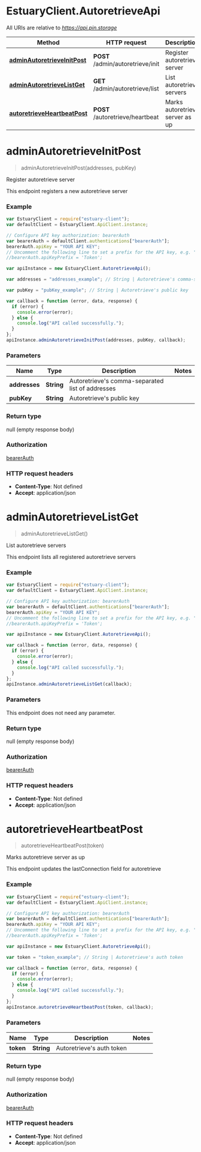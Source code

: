 # EstuaryClient.AutoretrieveApi

All URIs are relative to *https://api.pin.storage*

| Method                                                                        | HTTP request                      | Description                     |
| ----------------------------------------------------------------------------- | --------------------------------- | ------------------------------- |
| [**adminAutoretrieveInitPost**](AutoretrieveApi.md#adminAutoretrieveInitPost) | **POST** /admin/autoretrieve/init | Register autoretrieve server    |
| [**adminAutoretrieveListGet**](AutoretrieveApi.md#adminAutoretrieveListGet)   | **GET** /admin/autoretrieve/list  | List autoretrieve servers       |
| [**autoretrieveHeartbeatPost**](AutoretrieveApi.md#autoretrieveHeartbeatPost) | **POST** /autoretrieve/heartbeat  | Marks autoretrieve server as up |

<a name="adminAutoretrieveInitPost"></a>

# **adminAutoretrieveInitPost**

> adminAutoretrieveInitPost(addresses, pubKey)

Register autoretrieve server

This endpoint registers a new autoretrieve server

### Example

```javascript
var EstuaryClient = require("estuary-client");
var defaultClient = EstuaryClient.ApiClient.instance;

// Configure API key authorization: bearerAuth
var bearerAuth = defaultClient.authentications["bearerAuth"];
bearerAuth.apiKey = "YOUR API KEY";
// Uncomment the following line to set a prefix for the API key, e.g. "Token" (defaults to null)
//bearerAuth.apiKeyPrefix = 'Token';

var apiInstance = new EstuaryClient.AutoretrieveApi();

var addresses = "addresses_example"; // String | Autoretrieve's comma-separated list of addresses

var pubKey = "pubKey_example"; // String | Autoretrieve's public key

var callback = function (error, data, response) {
  if (error) {
    console.error(error);
  } else {
    console.log("API called successfully.");
  }
};
apiInstance.adminAutoretrieveInitPost(addresses, pubKey, callback);
```

### Parameters

| Name          | Type       | Description                                      | Notes |
| ------------- | ---------- | ------------------------------------------------ | ----- |
| **addresses** | **String** | Autoretrieve's comma-separated list of addresses |
| **pubKey**    | **String** | Autoretrieve's public key                        |

### Return type

null (empty response body)

### Authorization

[bearerAuth](../README.md#bearerAuth)

### HTTP request headers

- **Content-Type**: Not defined
- **Accept**: application/json

<a name="adminAutoretrieveListGet"></a>

# **adminAutoretrieveListGet**

> adminAutoretrieveListGet()

List autoretrieve servers

This endpoint lists all registered autoretrieve servers

### Example

```javascript
var EstuaryClient = require("estuary-client");
var defaultClient = EstuaryClient.ApiClient.instance;

// Configure API key authorization: bearerAuth
var bearerAuth = defaultClient.authentications["bearerAuth"];
bearerAuth.apiKey = "YOUR API KEY";
// Uncomment the following line to set a prefix for the API key, e.g. "Token" (defaults to null)
//bearerAuth.apiKeyPrefix = 'Token';

var apiInstance = new EstuaryClient.AutoretrieveApi();

var callback = function (error, data, response) {
  if (error) {
    console.error(error);
  } else {
    console.log("API called successfully.");
  }
};
apiInstance.adminAutoretrieveListGet(callback);
```

### Parameters

This endpoint does not need any parameter.

### Return type

null (empty response body)

### Authorization

[bearerAuth](../README.md#bearerAuth)

### HTTP request headers

- **Content-Type**: Not defined
- **Accept**: application/json

<a name="autoretrieveHeartbeatPost"></a>

# **autoretrieveHeartbeatPost**

> autoretrieveHeartbeatPost(token)

Marks autoretrieve server as up

This endpoint updates the lastConnection field for autoretrieve

### Example

```javascript
var EstuaryClient = require("estuary-client");
var defaultClient = EstuaryClient.ApiClient.instance;

// Configure API key authorization: bearerAuth
var bearerAuth = defaultClient.authentications["bearerAuth"];
bearerAuth.apiKey = "YOUR API KEY";
// Uncomment the following line to set a prefix for the API key, e.g. "Token" (defaults to null)
//bearerAuth.apiKeyPrefix = 'Token';

var apiInstance = new EstuaryClient.AutoretrieveApi();

var token = "token_example"; // String | Autoretrieve's auth token

var callback = function (error, data, response) {
  if (error) {
    console.error(error);
  } else {
    console.log("API called successfully.");
  }
};
apiInstance.autoretrieveHeartbeatPost(token, callback);
```

### Parameters

| Name      | Type       | Description               | Notes |
| --------- | ---------- | ------------------------- | ----- |
| **token** | **String** | Autoretrieve's auth token |

### Return type

null (empty response body)

### Authorization

[bearerAuth](../README.md#bearerAuth)

### HTTP request headers

- **Content-Type**: Not defined
- **Accept**: application/json
